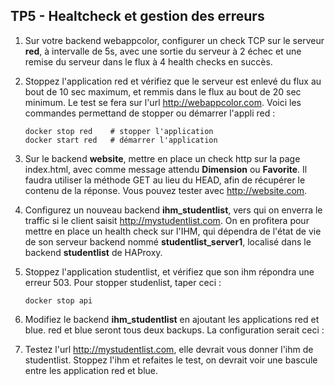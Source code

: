 ## TP5 - Healtcheck et gestion des erreurs

1. Sur votre backend webappcolor, configurer un check TCP sur le serveur **red**, à intervalle de 5s, avec une sortie du serveur à 2 échec et une remise du serveur dans le flux à 4 health checks en succès.

2. Stoppez l'application red et vérifiez que le serveur est enlevé du flux au bout de 10 sec maximum, et remmis dans le flux au bout de 20 sec minimum. Le test se fera sur l'url http://webappcolor.com. Voici les commandes permettand de stopper ou démarrer l'appli red :
    ```
    docker stop red    # stopper l'application
    docker start red   # démarrer l'application
    ```    

3. Sur le backend **website**, mettre en place un check http sur la page index.html, avec comme message attendu **Dimension** ou **Favorite**. Il faudra utiliser la méthode GET au lieu du HEAD, afin de récupérer le contenu de la réponse. Vous pouvez tester avec http://website.com.


4. Configurez un nouveau backend **ihm_studentlist**, vers qui on enverra le traffic si le client saisit http://mystudentlist.com. On en profitera pour mettre en place un health check sur l'IHM, qui dépendra de l'état de vie de son serveur backend nommé **studentlist_server1**, localisé dans le backend **studentlist** de HAProxy.

5. Stoppez l'application studentlist, et vérifiez que son ihm répondra une erreur 503. Pour stopper studenlist, taper ceci : 
    ```
    docker stop api
    ```            
   
6. Modifiez le backend **ihm_studentlist** en ajoutant les applications red et blue. red et blue seront tous deux backups. La configuration serait ceci : 

7. Testez l'url http://mystudentlist.com, elle devrait vous donner l'ihm de studentlist. Stoppez l'ihm et refaites le test, on devrait voir une bascule entre les application red et blue.
